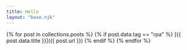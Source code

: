 ```yaml
---
title: Hello
layout: "base.njk"
---
```


{% for post in collections.posts  %}
    {% if post.data.tag == "rpa" %}
        [{{ post.data.title }}]({{ post.url }})
    {% endif %}
{% endfor %}
